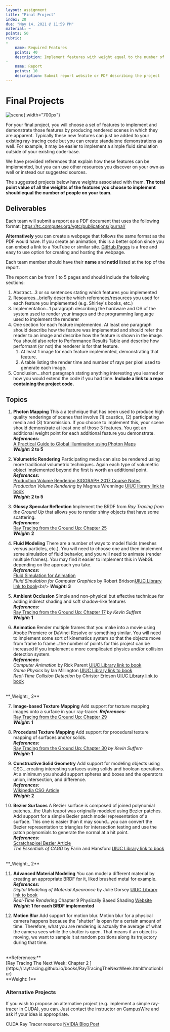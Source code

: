 ```yaml
---
layout: assignment
title: "Final Project"
index: 20
due: "May 14, 2021 @ 11:59 PM"
material: ~
points: 50
rubric:
-
    name: Required Features
    points: 40
    description: Implement features with weight equal to the number of people on the team
-
    name: Report
    points: 10
    description: Submit report website or PDF describing the project
---
```


# Final Projects

![scene](https://illinois-cs419.github.io/img/scene.jpg){:width="700px"}

For your final project, you will choose a set of features to implement and demonstrate those features by producing rendered scenes in which they are apparent. Typically these new features can just be added to your existing ray-tracing code but you can create standalone demonstrations as well. For example, it may be easier to implement a simple fluid simulation outside of your existing code-base.

We have provided references that explain how these features can be implemented, but you can use other resources you discover on your own as well or instead our suggested sources.  

The suggested projects below have weights associated with them. **The total point value of all the weights of the features you choose to implement should equal the number of people on your team.**  

## Deliverables

Each team will submit a report as a PDF document that uses the following format: https://tc.computer.org/vgtc/publications/journal/

**Alternatively** you can create a webpage that follows the same format as the PDF would have. If you create an animation, this is a better option since you can embed a link to a YouTube or similar site. [GitHub Pages](https://pages.github.com/) is a free and easy to use option for creating and hosting the webpage. 


Each team member should have their **name** and **netid** listed at the top of the report.

The report can be from 1 to 5 pages and should include the following sections:

1.  Abstract...3 or so sentences stating which features you implemented
2. Resources...briefly describe which references/resources you used for each feature you implemented (e.g. Shirley's books, etc.) 
3. Implementation...1 paragraph describing the hardware and OS of the system used to render your images and the programming language used to implement the renderer
4. One section for each feature implemented. At least one paragraph should describe how the feature was implemented and should refer the reader to an image and describe how the feature is shown in the image. You should also refer to Performance Results Table and describe how performant (or not) the renderer is for that feature. 
   1. At least 1 image for each feature implemented, demonstrating that feature.
   2. A table listing the render time and number of rays per pixel used to generate each image.
5. Conclusion...short paragraph stating anything interesting you learned or how you would  extend the code if you had time. 
   **Include a link to a repo containing the project code.**

## Topics

1. **Photon Mapping**
This a a technique that has been used to produce high quality renderings of scenes that involve (1) caustics, (2) participating media and (3) transmission. If you choose to implement this, your scene should demonstrate at least one of those 3 features. You get an additional weight point for each additional feature you demonstrate.<br/>
**_References:_**<br/>
[A Practical Guide to Global Illumination using Photon Maps](http://171.67.77.70/courses/cs348b-01/course8.pdf)<br/>
**_Weight:_ 2 to 5**<br/>
 
2. **Volumetric Rendering**
Participating media can also be rendered using more traditional volumetric techniques. Again each type of volumetric object implemented beyond the first is worth an additional point.<br/>
**_References:_**<br/>
[Production Volume Rendering SIGGRAPH 2017 Course Notes](https://graphics.pixar.com/library/ProductionVolumeRendering/paper.pdf)<br/>
_Production Volume Rendering_ by  Magnus Wrenninge [UIUC library link to book](https://i-share-uiu.primo.exlibrisgroup.com/discovery/fulldisplay?docid=alma99954765801405899&context=L&vid=01CARLI_UIU:CARLI_UIU&tab=LibraryCatalog&lang=en)<br/>
**_Weight:_ 2 to 5**<br/>

3. **Glossy Specular Reflection**
Implement the BRDF from _Ray Tracing from the Ground Up_ that allows you to render shiny objects that have some scattering.<br/>
**_References:_**<br/>
[Ray Tracing from the Ground Up: Chapter 25](https://i-share-uiu.primo.exlibrisgroup.com/discovery/fulldisplay?docid=alma99947038912205899&context=L&vid=01CARLI_UIU:CARLI_UIU&tab=LibraryCatalog&lang=en)<br/> 
**_Weight:_ 2**<br/>

4. **Fluid Modeling**
There are a number of ways to model fluids (meshes versus particles, etc.). You will need to choose one and then implement some simulation of fluid behavior, and you will need to animate (render multiple frames). You may find it easier to implement this in WebGL depending on the approach you take.<br/> 
**_References:_**<br/>
[Fluid Simulation for Animation](https://www.cs.ubc.ca/~rbridson/fluidsimulation/)<br/> 
_Fluid Simulation for Computer Graphics_ by Robert Bridson[UIUC Library link to book](https://i-share-uiu.primo.exlibrisgroup.com/discovery/fulldisplay?docid=alma99954765903705899&context=L&vid=01CARLI_UIU:CARLI_UIU&tab=LibraryCatalog&lang=en_)<br/>
**_Weight:_ 3**<br/>

5. **Ambient Occlusion**
Simple and non-physical but effective technique for adding indirect shading and soft shadow-like features<br/>
**_References:_**<br/>
[Ray Tracing from the Ground Up: Chapter 17](https://i-share-uiu.primo.exlibrisgroup.com/discovery/fulldisplay?docid=alma99947038912205899&context=L&vid=01CARLI_UIU:CARLI_UIU&tab=LibraryCatalog&lang=en) *by Kevin Suffern*<br/>
**_Weight:_ 1**<br/>
   
6. **Animation**
Render multiple frames that you make into a movie using Abobe Premiere or DaVinci Resolve or something similar. You will need to implement some sort of kinematics system so that the objects move from frame to frame...the number of points for this project can be increased if you implement a more complicated physics and/or collision detection system.<br/>
**_References:_**<br/>
_Computer Animation_ by Rick Parent [UIUC Library link to book](https://i-share-uiu.primo.exlibrisgroup.com/discovery/fulldisplay?docid=alma99953422012205899&context=L&vid=01CARLI_UIU:CARLI_UIU&tab=LibraryCatalog&lang=en)<br/>
_Game Physics_ by Ian Millington [UIUC Library link to book](https://i-share-uiu.primo.exlibrisgroup.com/permalink/01CARLI_UIU/gpjosq/alma99661882112205899)<br/>
_Real-Time Collision Detection_ by Christer Ericson [UIUC Library link to book](https://i-share-uiu.primo.exlibrisgroup.com/permalink/01CARLI_UIU/gpjosq/alma99704757712205899)
<br/>
**_Weight:_ 2**<br/>

7. **Image-based Texture Mapping**
Add support for texture mapping images onto a surface in your ray-tracer. 
**_References:_**<br/>
[Ray Tracing from the Ground Up: Chapter 29](https://i-share-uiu.primo.exlibrisgroup.com/discovery/fulldisplay?docid=alma99947038912205899&context=L&vid=01CARLI_UIU:CARLI_UIU&tab=LibraryCatalog&lang=en)<br/>
**_Weight:_ 1**<br/>

8. **Procedural Texture Mapping**
Add support for procedural texture mapping of surfaces and/or solids.<br/>
**_References:_**<br/>
[Ray Tracing from the Ground Up: Chapter 30](https://i-share-uiu.primo.exlibrisgroup.com/discovery/fulldisplay?docid=alma99947038912205899&context=L&vid=01CARLI_UIU:CARLI_UIU&tab=LibraryCatalog&lang=en) *by Kevin Suffern*<br/>
**_Weight:_ 1**<br/>

9. **Constructive Solid Geometry**
Add support for modeling objects using CSG...creating interesting surfaces using solids and boolean operations. At a minimum you should support spheres and boxes and the operators union, intersection, and difference.<br/>
**_References:_**<br/>
[Wikipedia CSG Article](https://en.wikipedia.org/wiki/Constructive_solid_geometry)<br/>
**_Weight:_ 2**<br/>

10. **Bezier Surfaces**
A Bezier surface is composed of joined polynomial patches...the Utah teapot was originally modeled using Bezier patches. Add support for a simple Bezier patch model representation of a surface. This one is easier than it may sound...you can convert the Bezier representation to triangles for intersection testing and use the patch polynomials to generate the normal at a hit point.<br/>
**_References:_**<br/>
[Scratchapixel Bezier Article](https://www.scratchapixel.com/lessons/advanced-rendering/bezier-curve-rendering-utah-teapot/bezier-surface)<br/>
_The Essentials of CAGD_ by Farin and Hansford [UIUC Library link to book](https://i-share-uiu.primo.exlibrisgroup.com/permalink/01CARLI_UIU/gpjosq/alma99888760512205899)
<br/>
**_Weight:_ 2**<br/>

11. **Advanced Material Modeling**
You can model a different material by creating an appropriate BRDF for it, liked brushed metal for example.<br/>
**_References:_**<br/>
_Digital Modeling of Material Apearance_ by Julie Dorsey [UIUC Library link to book](https://www-sciencedirect-com.proxy2.library.illinois.edu/book/9780122211812/digital-modeling-of-material-appearance)<br/>
_Real-Time Rendering_ Chapter 9 Physically Based Shading [Website](http://www.realtimerendering.com/#brdf)<br/>
**_Weight:_  1 for each BRDF implemented** <br/>
    
12. **Motion Blur**
Add support for motion blur. Motion blur for a physical camera happens because the "shutter" is open for a certain amount of time. Therefore, what you are rendering is actually the average of what the camera sees while the shutter is open. That means if an object is moving, we want to sample it at random positions along its trajectory during that time.
<br/>
**References:**<br/>
[Ray Tracing The Next Week: Chapter 2 ](https://raytracing.github.io/books/RayTracingTheNextWeek.html#motionblur)<br/>
**Weight: 1**<br/> 

### Alternative Projects

If you wish to propose an alternative project (e.g. implement a simple ray-tracer in CUDA), you can. Just contact the instructor on CampusWire and ask if your idea is appropriate.

CUDA Ray Tracer resource [NVIDIA Blog Post](https://developer.nvidia.com/blog/accelerated-ray-tracing-cuda/)

